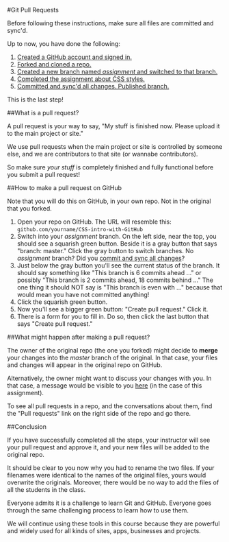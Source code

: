 #Git Pull Requests

Before following these instructions, make sure all files are committed and sync'd.

Up to now, you have done the following:

1. [Created a GitHub account and signed in.](../github_basics)
2. [Forked and cloned a repo.](../../../)
3. [Created a new branch named *assignment* and switched to that branch.](../git_branches)
4. [Completed the assignment about CSS styles.](../assignment)
5. [Committed and sync'd all changes. Published branch.](../git_commit_and_sync)

This is the last step!

##What is a pull request?

A pull request is your way to say, "My stuff is finished now. Please upload it to the main project or site."

We use pull requests when the main project or site is controlled by someone else, and we are contributors to that site (or wannabe contributors).

So make sure *your stuff* is completely finished and fully functional before you submit a pull request!

##How to make a pull request on GitHub

Note that you will do this on GitHub, in your own repo. Not in the original that you forked.

1. Open your repo on GitHub. The URL will resemble this: `github.com/yourname/CSS-intro-with-GitHub`
2. Switch into your *assignment* branch. On the left side, near the top, you should see a squarish green button. Beside it is a gray button that says "branch: master." Click the gray button to switch branches. No *assignment* branch? Did you [commit and sync all changes](../git_commit_and_sync)?
3. Just below the gray button you'll see the current status of the branch. It should say something like "This branch is 6 commits ahead ..." or possibly "This branch is 2 commits ahead, 18 commits behind ..." The one thing it should NOT say is "This branch is even with ..." because that would mean you have not committed anything!
4. Click the squarish green button.
5. Now you'll see a bigger green button: "Create pull request." Click it.
6. There is a form for you to fill in. Do so, then click the last button that says "Create pull request."

##What might happen after making a pull request?

The owner of the original repo (the one you forked) might decide to **merge** your changes into the *master* branch of the original. In that case, your files and changes will appear in the original repo on GitHub.

Alternatively, the owner might want to discuss your changes with you. In that case, a message would be visible to you [here](https://github.com/macloo/CSS-intro-with-GitHub/pulls) (in the case of this assignment).

To see all pull requests in a repo, and the conversations about them, find the "Pull requests" link on the right side of the repo and go there.

##Conclusion

If you have successfully completed all the steps, your instructor will see your pull request and approve it, and your new files will be added to the original repo.

It should be clear to you now why you had to rename the two files. If your filenames were identical to the names of the original files, yours would overwrite the originals. Moreover, there would be no way to add the files of all the students in the class.

Everyone admits it is a challenge to learn Git and GitHub. Everyone goes through the same challenging process to learn how to use them.

We will continue using these tools in this course because they are powerful and widely used for all kinds of sites, apps, businesses and projects.
